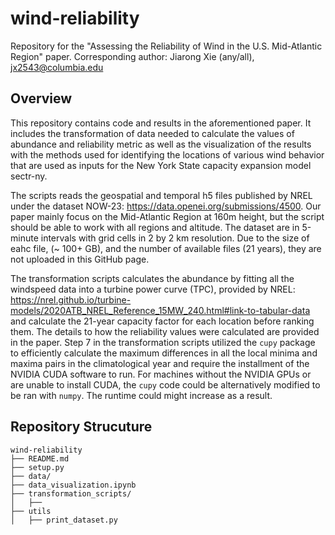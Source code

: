 # wind-reliability

Repository for the "Assessing the Reliability of Wind in the U.S. Mid-Atlantic Region" paper. 
Corresponding author: Jiarong Xie (any/all), jx2543@columbia.edu

## Overview

This repository contains code and results in the aforementioned paper. It includes the transformation of data needed to calculate the values of abundance and reliability metric as well as the visualization of the results with the methods used for identifying the locations of various wind behavior that are used as inputs for the New York State capacity expansion model sectr-ny. 

The scripts reads the geospatial and temporal h5 files published by NREL under the dataset NOW-23: https://data.openei.org/submissions/4500. Our paper mainly focus on the Mid-Atlantic Region at 160m height, but the script should be able to work with all regions and altitude. The dataset are in 5-minute intervals with grid cells in 2 by 2 km resolution. Due to the size of eahc file, (~ 100+ GB), and the number of available files (21 years), they are not uploaded in this GitHub page. 

The transformation scripts calculates the abundance by fitting all the windspeed data into a turbine power curve (TPC), provided by NREL: https://nrel.github.io/turbine-models/2020ATB_NREL_Reference_15MW_240.html#link-to-tabular-data and calculate the 21-year capacity factor for each location before ranking them. The details to how the reliability values were calculated are provided in the paper. Step 7 in the transformation scripts utilized the `cupy` package to efficiently calculate the maximum differences in all the local minima and maxima pairs in the climatological year and require the installment of the NVIDIA CUDA software to run. For machines without the NVIDIA GPUs or are unable to install CUDA, the `cupy` code could be alternatively modified to be ran with `numpy`. The runtime could might increase as a result.

## Repository Strucuture

```
wind-reliability
├── README.md
├── setup.py
├── data/
├── data_visualization.ipynb
├── transformation_scripts/
│   ├── 
├── utils
│   ├── print_dataset.py
```
